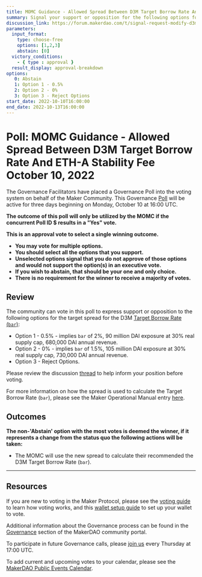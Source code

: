 ```yaml
---
title: MOMC Guidance - Allowed Spread Between D3M Target Borrow Rate And ETH-A Stability Fee October 10, 2022
summary: Signal your support or opposition for the following options for the spread between the D3M Target Borrow Rate and the ETH-A Stability Fee.
discussion_link: https://forum.makerdao.com/t/signal-request-modify-d3m-guidance-for-momc/18069
parameters:
  input_format:
    type: choose-free
    options: [1,2,3]
    abstain: [0]
  victory_conditions:
    - { type : approval }
  result_display: approval-breakdown
options:
   0: Abstain
   1: Option 1 - 0.5%
   2: Option 2 - 0%
   3: Option 3 - Reject Options
start_date: 2022-10-10T16:00:00
end_date: 2022-10-13T16:00:00
---
```

# Poll: MOMC Guidance - Allowed Spread Between D3M Target Borrow Rate And ETH-A Stability Fee October 10, 2022

The Governance Facilitators have placed a Governance Poll into the voting system on behalf of the Maker Community. This Governance [Poll](https://community-development.makerdao.com/en/learn/governance/on-chain-gov) will be active for three days beginning on Monday, October 10 at 16:00 UTC.

**The outcome of this poll will only be utilized by the MOMC if the concurrent Poll ID $ results in a "Yes" vote.**

**This is an approval vote to select a single winning outcome.**
- **You may vote for multiple options.**
- **You should select all the options that you support.**
- **Unselected options signal that you do not approve of those options and would not support the option(s) in an executive vote.**
- **If you wish to abstain, that should be your one and only choice.**
- **There is no requirement for the winner to receive a majority of votes.**

## Review

The community can vote in this poll to express support or opposition to the following options for the target spread for the D3M [Target Borrow Rate (`bar`)](https://manual.makerdao.com/module-index/module-dai-direct-deposit#target-borrow-rate-bar):
* Option 1 - 0.5% - implies `bar` of 2%, 90 million DAI exposure at 30% real supply cap, 680,000 DAI annual revenue.
* Option 2 - 0% - implies `bar` of 1.5%, 105 million DAI exposure at 30% real supply cap, 730,000 DAI annual revenue.
* Option 3 - Reject Options.

Please review the discussion [thread](https://forum.makerdao.com/t/signal-request-modify-d3m-guidance-for-momc/18069) to help inform your position before voting.

For more information on how the spread is used to calculate the Target Borrow Rate (`bar`), please see the Maker Operational Manual entry [here](https://manual.makerdao.com/module-index/module-dai-direct-deposit#spread).

## Outcomes

**The non-'Abstain' option with the most votes is deemed the winner, if it represents a change from the status quo the following actions will be taken:**
* The MOMC will use the new spread to calculate their recommended the D3M Target Borrow Rate (`bar`).

---

## Resources

If you are new to voting in the Maker Protocol, please see the [voting guide](https://community-development.makerdao.com/en/learn/governance/how-voting-works/) to learn how voting works, and this [wallet setup guide](https://community-development.makerdao.com/en/learn/governance/voting-setup/) to set up your wallet to vote.

Additional information about the Governance process can be found in the [Governance](https://community-development.makerdao.com/en/learn/governance) section of the MakerDAO community portal.

To participate in future Governance calls, please [join us](https://github.com/makerdao/community/tree/master/governance/governance-and-risk-meetings) every Thursday at 17:00 UTC.

To add current and upcoming votes to your calendar, please see the [MakerDAO Public Events Calendar](https://calendar.google.com/calendar/embed?src=makerdao.com_3efhm2ghipksegl009ktniomdk%40group.calendar.google.com&ctz=UTC&mode=week&showCalendars=0&showPrint=0).